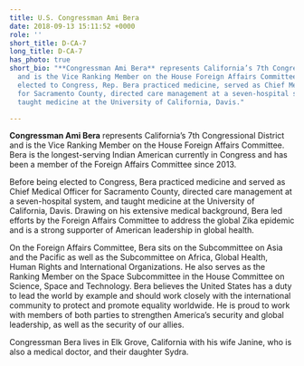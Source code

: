 ```yaml
---
title: U.S. Congressman Ami Bera
date: 2018-09-13 15:11:52 +0000
role: ''
short_title: D-CA-7
long_title: D-CA-7
has_photo: true
short_bio: "**Congressman Ami Bera** represents California’s 7th Congressional District
  and is the Vice Ranking Member on the House Foreign Affairs Committee. Before being
  elected to Congress, Rep. Bera practiced medicine, served as Chief Medical Officer
  for Sacramento County, directed care management at a seven-hospital system, and
  taught medicine at the University of California, Davis."

---
```

**Congressman Ami Bera** represents California’s 7th Congressional District and is the Vice Ranking Member on the House Foreign Affairs Committee. Bera is the longest-serving Indian American currently in Congress and has been a member of the Foreign Affairs Committee since 2013.  
  
Before being elected to Congress, Bera practiced medicine and served as Chief Medical Officer for Sacramento County, directed care management at a seven-hospital system, and taught medicine at the University of California, Davis. Drawing on his extensive medical background, Bera led efforts by the Foreign Affairs Committee to address the global Zika epidemic and is a strong supporter of American leadership in global health.  
  
On the Foreign Affairs Committee, Bera sits on the Subcommittee on Asia and the Pacific as well as the Subcommittee on Africa, Global Health, Human Rights and International Organizations. He also serves as the Ranking Member on the Space Subcommittee in the House Committee on Science, Space and Technology. Bera believes the United States has a duty to lead the world by example and should work closely with the international community to protect and promote equality worldwide. He is proud to work with members of both parties to strengthen America’s security and global leadership, as well as the security of our allies.   
  
Congressman Bera lives in Elk Grove, California with his wife Janine, who is also a medical doctor, and their daughter Sydra.